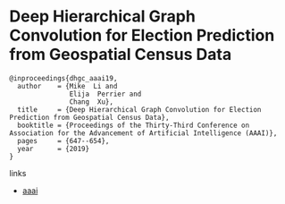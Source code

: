 # Deep Hierarchical Graph Convolution for Election Prediction from Geospatial Census Data

```
@inproceedings{dhgc_aaai19,
  author    = {Mike  Li and
               Elija  Perrier and
               Chang  Xu},
  title     = {Deep Hierarchical Graph Convolution for Election Prediction from Geospatial Census Data},
  booktitle = {Proceedings of the Thirty-Third Conference on Association for the Advancement of Artificial Intelligence (AAAI)},
  pages     = {647--654},
  year      = {2019}
}
```

links
- [aaai](https://aaai.org/ojs/index.php/AAAI/article/view/3841)
